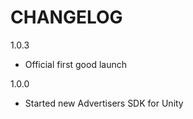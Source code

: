 CHANGELOG
=========

1.0.3
 - Official first good launch

1.0.0
 - Started new Advertisers SDK for Unity
